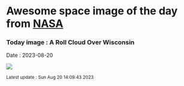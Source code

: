 
# Awesome space image of the day from [NASA](https://api.nasa.gov/)

### Today image : A Roll Cloud Over Wisconsin
Date : 2023-08-20

![](https://apod.nasa.gov/apod/image/2308/rollcloud_hanrahan_960.jpg)

<small>Latest update : Sun Aug 20 14:09:43 2023</small>
        